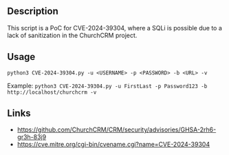 ## Description

This script is a PoC for CVE-2024-39304, where a SQLi is possible due to a lack of sanitization in the ChurchCRM project.

## Usage

```python3 CVE-2024-39304.py -u <USERNAME> -p <PASSWORD> -b <URL> -v```

Example: ```python3 CVE-2024-39304.py -u FirstLast -p Password123 -b http://localhost/churchcrm -v```

## Links
- https://github.com/ChurchCRM/CRM/security/advisories/GHSA-2rh6-gr3h-83j9
- https://cve.mitre.org/cgi-bin/cvename.cgi?name=CVE-2024-39304
